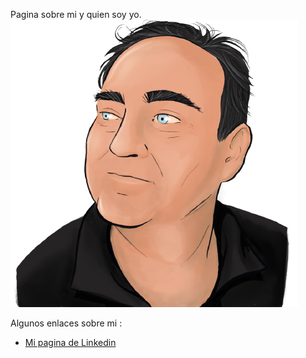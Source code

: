 Pagina sobre mi y quien soy yo.
![](assets/yomismo.png)


Algunos enlaces sobre mi : 

- [Mi pagina de Linkedin](https://www.linkedin.com/in/fernando-rosado-altamirano/)
